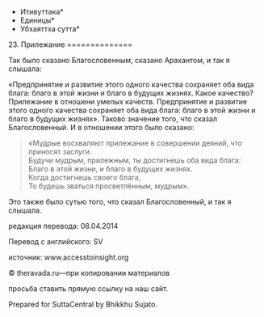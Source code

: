 * Итивуттака*
* Единицы*
* Убхаяттха сутта*

23\. Прилежание
\=\=\=\=\=\=\=\=\=\=\=\=\=\=

Так было сказано Благословенным, сказано Арахантом, и так я слышала:

«Предпринятие и развитие этого одного качества сохраняет оба вида блага: благо в этой жизни и благо в будущих жизнях\. Какое качество? Прилежание в отношени умелых качеств\. Предпринятие и развитие этого одного качества сохраняет оба вида блага: благо в этой жизни и благо в будущих жизнях»\. Таково значение того, что сказал Благословенный\. И в отношении этого было сказано:

> «Мудрые восхваляют прилежание в совершении деяний, что приносят заслуги\.  
> Будучи мудрым, прилежным, ты достигнешь оба вида блага:  
> Благо в этой жизни, и благо в будущих жизнях\.  
> Когда достигнешь своего блага,  
> То будешь зваться просветлённым, мудрым»\.

Это также было сутью того, что сказал Благословенный, и так я слышала\.

редакция перевода: 08\.04\.2014

Перевод с английского: SV

источник: www\.accesstoinsight\.org

© theravada\.ru—при копировании материалов

просьба ставить прямую ссылку на наш сайт\.

Prepared for SuttaCentral by Bhikkhu Sujato\.